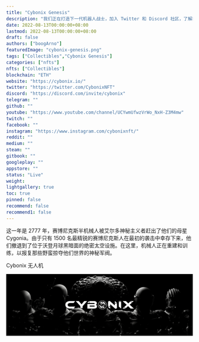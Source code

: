 ```yaml
---
title: "Cybonix Genesis"
description: "我们正在打造下一代机器人战士，加入 Twitter 和 Discord 社区，了解如何成为这一代人的一部分。"
date: 2022-08-13T00:00:00+08:00
lastmod: 2022-08-13T00:00:00+08:00
draft: false
authors: ["boogArno"]
featuredImage: "cybonix-genesis.png"
tags: ["Collectibles","Cybonix Genesis"]
categories: ["nfts"]
nfts: ["Collectibles"]
blockchain: "ETH"
website: "https://cybonix.io/"
twitter: "https://twitter.com/CybonixNFT"
discord: "https://discord.com/invite/cybonix"
telegram: ""
github: ""
youtube: "https://www.youtube.com/channel/UCYwmUfwzVrWo_NxH-Z3M4mw"
twitch: ""
facebook: ""
instagram: "https://www.instagram.com/cybonixnft/"
reddit: ""
medium: ""
steam: ""
gitbook: ""
googleplay: ""
appstore: ""
status: "Live"
weight: 
lightgallery: true
toc: true
pinned: false
recommend: false
recommend1: false
---
```

<p>这一年是 2777 年，赛博尼克斯半机械人被艾尔多神秘主义者赶出了他们的母星 Cygonia。由于只有 1500 名最精锐的赛博尼克斯人在最初的袭击中幸存下来，他们撤退到了位于沃登月球黑暗面的绝密太空设施。在这里，机械人正在重建和训练，以报复那些野蛮掠夺他们世界的神秘军阀。</p>
<p>Cybonix 无人机</p>

![unnamed](unnamed.png)
